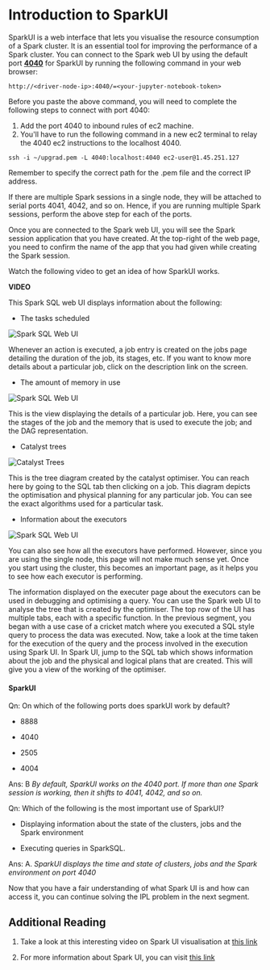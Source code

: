 # Introduction to SparkUI

SparkUI is a web interface that lets you visualise the resource consumption of a Spark cluster. It is an essential tool for improving the performance of a Spark cluster. You can connect to the Spark web UI by using the default port [**4040**](http://localhost:4040/) for SparkUI by running the following command in your web browser:

`http://<driver-node-ip>:4040/=<your-jupyter-notebook-token>`

Before you paste the above command, you will need to complete the following steps to connect with port 4040:

1. Add the port 4040 to inbound rules of ec2 machine.  
2. You'll have to run the following command in a new ec2 terminal to relay the 4040 ec2 instructions to the localhost 4040.

`ssh -i ~/upgrad.pem -L 4040:localhost:4040 ec2-user@1.45.251.127`

Remember to specify the correct path for the .pem file and the correct IP address.

If there are multiple Spark sessions in a single node, they will be attached to serial ports 4041, 4042, and so on. Hence, if you are running multiple Spark sessions, perform the above step for each of the ports.

Once you are connected to the Spark web UI, you will see the Spark session application that you have created. At the top-right of the web page, you need to confirm the name of the app that you had given while creating the Spark session.

Watch the following video to get an idea of how SparkUI works.

**VIDEO**

This Spark SQL web UI displays information about the following:

- The tasks scheduled

![Spark SQL Web UI](https://i.ibb.co/wLBVF0s/Spark-SQL-Web-UI-1.png)

Whenever an action is executed, a job entry is created on the jobs page detailing the duration of the job, its stages, etc. If you want to know more details about a particular job, click on the description link on the screen.

- The amount of memory in use

![Spark SQL Web UI](https://i.ibb.co/C0C9y30/Spark-SQL-Web-UI-2.png)

This is the view displaying the details of a particular job. Here, you can see the stages of the job and the memory that is used to execute the job; and the DAG representation.

- Catalyst trees

![Catalyst Trees](https://i.ibb.co/RvpJ8zk/Catalyst-Trees.png)

This is the tree diagram created by the catalyst optimiser. You can reach here by going to the SQL tab then clicking on a job. This diagram depicts the optimisation and physical planning for any particular job. You can see the exact algorithms used for a particular task.

- Information about the executors

![Spark SQL Web UI](https://i.ibb.co/N7bY46q/Spark-SQL-Web-UI-3.png)

You can also see how all the executors have performed. However, since you are using the single node, this page will not make much sense yet. Once you start using the cluster, this becomes an important page, as it helps you to see how each executor is performing.

The information displayed on the executer page about the executors can be used in debugging and optimising a query. You can use the Spark web UI to analyse the tree that is created by the optimiser. The top row of the UI has multiple tabs, each with a specific function. In the previous segment, you began with a use case of a cricket match where you executed a SQL style query to process the data was executed. Now, take a look at the time taken for the execution of the query and the process involved in the execution using Spark UI. In Spark UI, jump to the SQL tab which shows information about the job and the physical and logical plans that are created. This will give you a view of the working of the optimiser.

#### SparkUI

Qn: On which of the following ports does sparkUI work by default?

- 8888

- 4040

- 2505

- 4004

Ans: B *By default, SparkUI works on the 4040 port. If more than one Spark session is working, then it shifts to 4041, 4042, and so on.*

Qn: Which of the following is the most important use of SparkUI?

- Displaying information about the state of the clusters, jobs and the Spark environment

- Executing queries in SparkSQL.

Ans: A. *SparkUI displays the time and state of clusters, jobs and the Spark environment on port 4040*

Now that you have a fair understanding of what Spark UI is and how can access it, you can continue solving the IPL problem in the next segment.

## Additional Reading

1. Take a look at this interesting video on Spark UI visualisation at [this link](http://www.youtube.com/watch?v=VQOKk9jJGcw&t=528s)

2. For more information about Spark UI, you can visit [this link](http://spark.apache.org/docs/3.0.0-preview/web-ui.html)

